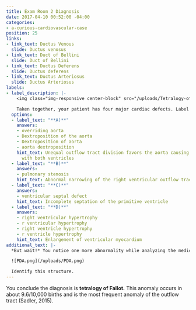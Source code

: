 ```yaml
---
title: Exam Room 2 Diagnosis
date: 2017-04-10 00:52:00 -04:00
categories:
- a-curious-cardiovascular-case
position: 25
links:
- link_text: Ductus Venous
  slide: Ductus venosus
- link_text: Duct of Bellini
  slide: Duct of Bellini
- link_text: Ductus Deferens
  slide: Ductus deferens
- link_text: Ductus Arteriosus
  slide: Ductus Arteriosus
labels:
- label_description: |-
    <img class="img-responsive center-block" src="/uploads/Tetralogy-of-Fallot-label.png" />

    Taken together, your patient has four major cardiac defects. Label the four anomalies seen in this condition.
  options:
  - label_text: "**A)**"
    answers:
    - overriding aorta
    - Dextroposition of the aorta
    - Dextroposition of aorta
    - aorta dextroposition
    hint_text: Unequal outflow tract division favors the aorta causing it to communicate
      with both ventricles
  - label_text: "**B)**"
    answers:
    - pulmonary stenosis
    hint_text: Abnormal narrowing of the right ventricular outflow tract
  - label_text: "**C)**"
    answers:
    - ventricular septal defect
    hint_text: Incomplete septation of the primitive ventricle
  - label_text: "**D)**"
    answers:
    - right ventricular hypertrophy
    - r ventricular hypertrophy
    - right ventricle hypertrophy
    - r ventricle hypertrophy
    hint_text: Enlargement of ventricular myocardium
additional_text: |-
  *But wait!* You notice one more abnormality while analyzing the medical image of your patient related to the following circled structure.

  ![PDA.png](/uploads/PDA.png)

  Identify this structure.
---
```


You conclude the diagnosis is **tetralogy of Fallot.** This anomaly occurs in about 9.6/10,000 births and is the most frequent anomaly of the outflow tract (Sadler, 2015). 